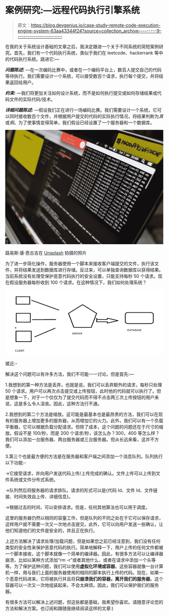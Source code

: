 # 案例研究:—远程代码执行引擎系统

> 原文：<https://blog.devgenius.io/case-study-remote-code-execution-engine-system-63aa43344f24?source=collection_archive---------9----------------------->

在我的关于系统设计基础的文章之后，我决定跟进一个关于不同系统的简短案例研究。首先，我们有一个代码执行系统，类似于我们在 leetcode、hackerrank 等中的代码执行系统。跳进它:—

***问题陈述:*** —在一次编码比赛中，或者在一个编码平台上，数百人提交自己的代码等待执行。我们需要设计一个系统，可以接受数百个请求，执行每个提交，并将结果返回给用户。

***约束:*** —我们将更加关注如何设计系统，而不是如何执行提交或如何存储结果或代码文件的实际代码/技术。

***详细问题陈述:*** —假设我们正在进行一场编码比赛。我们需要设计一个系统，它可以同时接收数百个文件，并根据用户提交的代码的实际执行情况，将结果判断为*真*或*假*。为了使事情变得简单，我们假设已经设置了一个服务器和一个数据库。

![](img/b7125109cda33a51666ffce5dcdc507c.png)

路易斯·康·恩古吉在 [Unsplash](https://unsplash.com?utm_source=medium&utm_medium=referral) 拍摄的照片

为了进一步简化操作，服务器使用一个脚本来接收客户端提交的文件，执行该文件，并将结果发送到数据库进行存储。反过来，可以单独查询数据库以获得结果。当前系统没有处理受保护恶意代码执行的安全设置，只能支持每秒 50 个请求。现在假设服务器每秒收到 100 个请求。在这种情况下，我们如何处理系统？

![](img/c3cece55af6b45bc24be546857b8f573.png)

接近:-

解决这个问题可以有许多方法，我们不可能一一讨论。但是首先:—

1.我想到的第一种方法是丢弃，也就是说，我们可以丢弃额外的请求，每秒只处理 50 个请求。用户可以再次点击提交或上传按钮，此时他的代码就可以执行了。但是想象一下，对于一个仅仅为了提交代码而不得不点击两三次上传按钮的用户来说，这是多么令人沮丧。因此，这种方法行不通。

2.我想到的第二个方法是缩放。这可能是最基本也是最昂贵的方法，我们可以在现有的服务器上增加更多的服务器，从而增加它的火力。此外，我们可以有一个负载平衡器，它可以根据负载分配请求。但除了成本，这个问题的问题还在于尺寸的缩放。假设不是 100/秒，而是 200 个请求/秒，该怎么办？300，400 等怎么样？我们可以添加一台服务器、两台服务器或三台服务器。但从长远来看，这并不方便。

3.第三个也是最方便的方法是在服务器和客户端之间添加一个消息队列。队列执行以下功能:-

->它接受请求，并向用户发送代码上传/上传完成的确认。文件上传可以上传到文件系统或文件分布式系统。

->队列然后将服务器的请求排队。请求的形式可以是{代码 Id、文件 Id、文件链接、时间失效自上传、详细信息}。

->根据过去的时间，可以安排请求。但是，任何其他算法也可以用于调度。

这里的服务器仍然以相同的容量工作，但是队列的不同之处在于它可以保存请求，这样用户就不需要一次又一次地点击提交。此外，它可以向用户发送一些确认，让他们知道他们的文件是安全的，并且正在执行。

上述方法解决了请求处理/加载问题，但是如果您之前已经注意到，我们没有任何类型的安全性来保护恶意代码的执行。简单地解释一下，用户上传的任何文件都被一个脚本接收，这个脚本就像一个简单的编译器。因此，有很多方法可以让编译器崩溃，比如以某种方式添加“rm -r”或者其他什么，或者在请求中添加一个头等等。为了保护这种问题，我们可以使用**虚拟化环境或容器**。这些容器就像一台计算机一样，用与我们上面的服务器使用的相同的脚本执行上传的代码。现在，如果一个恶意代码进来，它将被执行并且将**只崩溃我们的容器，离开我们的服务器**。这个容器可以一次又一次地组装起来，不会太麻烦。因此，我们可以保护我们的服务器。

有很多方法可以解决上述问题，但这些都是基础，我希望你喜欢。请随意评论您的方法和解决方案。也订阅和跟随我继续阅读这样的文章:)